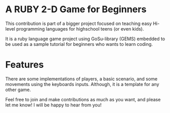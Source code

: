 # A RUBY 2-D Game for Beginners

This contribution is part of a bigger project focused on teaching easy Hi-level programming languages for highschool teens (or even kids).

It is a ruby language game project using GoSu-library (GEMS) embedded to be used as a sample tutorial for beginners who wants to learn coding. 

# Features 

There are some implementations of players, a basic scenario, and some movements using the keyboards inputs. Although, it is a template for any other game.

Feel free to join and make contributions as much as you want, and please let me know! I will be happy to hear from you!



